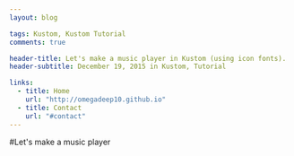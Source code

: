 ```yaml
---
layout: blog

tags: Kustom, Kustom Tutorial
comments: true

header-title: Let's make a music player in Kustom (using icon fonts).
header-subtitle: December 19, 2015 in Kustom, Tutorial

links:
  - title: Home
    url: "http://omegadeep10.github.io"
  - title: Contact
    url: "#contact"
---
```


#Let's make a music player